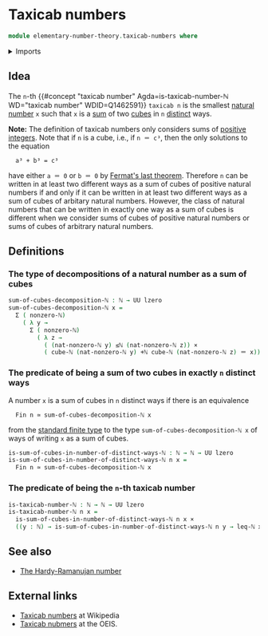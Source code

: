 # Taxicab numbers

```agda
module elementary-number-theory.taxicab-numbers where
```

<details><summary>Imports</summary>

```agda
open import elementary-number-theory.addition-natural-numbers
open import elementary-number-theory.cubes-natural-numbers
open import elementary-number-theory.inequality-natural-numbers
open import elementary-number-theory.natural-numbers
open import elementary-number-theory.nonzero-natural-numbers

open import foundation.cartesian-product-types
open import foundation.dependent-pair-types
open import foundation.equivalences
open import foundation.identity-types
open import foundation.universe-levels

open import univalent-combinatorics.standard-finite-types
```

</details>

## Idea

The `n`-th
{{#concept "taxicab number" Agda=is-taxicab-number-ℕ WD="taxicab number" WDID=Q1462591}}
`taxicab n` is the smallest
[natural number](elementary-number-theory.natural-numbers.md) `x` such that `x`
is a [sum](elementary-number-theory.addition-natural-numbers.md) of two
[cubes](elementary-number-theory.cubes-natural-numbers.md) in `n`
[distinct](foundation.negated-equality.md) ways.

**Note:** The definition of taxicab numbers only considers sums of
[positive integers](elementary-number-theory.nonzero-natural-numbers.md). Note
that if `n` is a cube, i.e., if `n ＝ c³`, then the only solutions to the
equation

```text
  a³ + b³ = c³
```

have either `a ＝ 0` or `b ＝ 0` by
[Fermat's last theorem](https://en.wikipedia.org/wiki/Fermat%27s_Last_Theorem).
Therefore `n` can be written in at least two different ways as a sum of cubes of
positive natural numbers if and only if it can be written in at least two
different ways as a sum of cubes of arbitary natural numbers. However, the class
of natural numbers that can be written in exactly one way as a sum of cubes is
different when we consider sums of cubes of positive natural numbers or sums of
cubes of arbitrary natural numbers.

## Definitions

### The type of decompositions of a natural number as a sum of cubes

```agda
sum-of-cubes-decomposition-ℕ : ℕ → UU lzero
sum-of-cubes-decomposition-ℕ x =
  Σ ( nonzero-ℕ)
    ( λ y →
      Σ ( nonzero-ℕ)
        ( λ z →
          ( (nat-nonzero-ℕ y) ≤ℕ (nat-nonzero-ℕ z)) ×
          ( cube-ℕ (nat-nonzero-ℕ y) +ℕ cube-ℕ (nat-nonzero-ℕ z) ＝ x)))
```

### The predicate of being a sum of two cubes in exactly `n` distinct ways

A number `x` is a sum of cubes in `n` distinct ways if there is an equivalence

```text
  Fin n ≃ sum-of-cubes-decomposition-ℕ x
```

from the
[standard finite type](univalent-combinatorics.standard-finite-types.md) to the
type `sum-of-cubes-decomposition-ℕ x` of ways of writing `x` as a sum of cubes.

```agda
is-sum-of-cubes-in-number-of-distinct-ways-ℕ : ℕ → ℕ → UU lzero
is-sum-of-cubes-in-number-of-distinct-ways-ℕ n x =
  Fin n ≃ sum-of-cubes-decomposition-ℕ x
```

### The predicate of being the `n`-th taxicab number

```agda
is-taxicab-number-ℕ : ℕ → ℕ → UU lzero
is-taxicab-number-ℕ n x =
  is-sum-of-cubes-in-number-of-distinct-ways-ℕ n x ×
  ((y : ℕ) → is-sum-of-cubes-in-number-of-distinct-ways-ℕ n y → leq-ℕ x y)
```

## See also

- [The Hardy-Ramanujan number](elementary-number-theory.hardy-ramanujan-number.md)

## External links

- [Taxicab numbers](https://en.wikipedia.org/wiki/Taxicab_number) at Wikipedia
- [Taxicab nubmers](https://oeis.org/A011541) at the OEIS.

